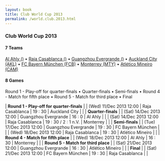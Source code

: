 ```yaml
---
layout: book
title: Club World Cup 2013
permalink: /world.club.2013.html
---
```



### Club World Cup 2013


#### 7 Teams


 [Al Ahly ()](eg.html#alahly)   •  [Raja Casablanca ()](ma.html#casablanca)   •  [Guangzhou Evergrande ()](cn.html#guangzhou)   •  [Auckland City (AKL)](nz.html#auckland)   •  [FC Bayern München (FCB)](de.html#bayern)   •  [Monterrey (MTY)](mx.html#monterrey)   •  [Atlético Mineiro (CAM)](br.html#atleticomg)  


 



#### 8 Games

 Round 1  -  Play-off for quarter-finals •  Quarter-finals •  Semi-finals •  Round 4 - Match for fifth place •  Round 5 - Match for third place •  Final


| **Round 1  -  Play-off for quarter-finals**  |
| (Wed) 11/Dec 2013 12:00 | Raja Casablanca | 19 : 30 | Auckland City |  |
| **Quarter-finals**  |
| (Sat) 14/Dec 2013 12:00 | Guangzhou Evergrande | 16 : 0 | Al Ahly |  |
| (Sat) 14/Dec 2013 12:00 | Raja Casablanca | 19 : 30 / 2 : 1 n.V. | Monterrey |  |
| **Semi-finals**  |
| (Tue) 17/Dec 2013 12:00 | Guangzhou Evergrande | 19 : 30 | FC Bayern München |  |
| (Wed) 18/Dec 2013 12:00 | Raja Casablanca | 19 : 30 | Atlético Mineiro |  |
| **Round 4 - Match for fifth place**  |
| (Wed) 18/Dec 2013 12:00 | Al Ahly | 16 : 30 | Monterrey |  |
| **Round 5 - Match for third place**  |
| (Sat) 21/Dec 2013 12:00 | Guangzhou Evergrande | 16 : 30 | Atlético Mineiro |  |
| **Final**  |
| (Sat) 21/Dec 2013 12:00 | FC Bayern München | 19 : 30 | Raja Casablanca |  |

